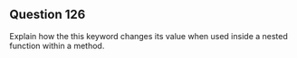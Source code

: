 ## Question 126
Explain how the this keyword changes its value when used inside a nested function within a method.